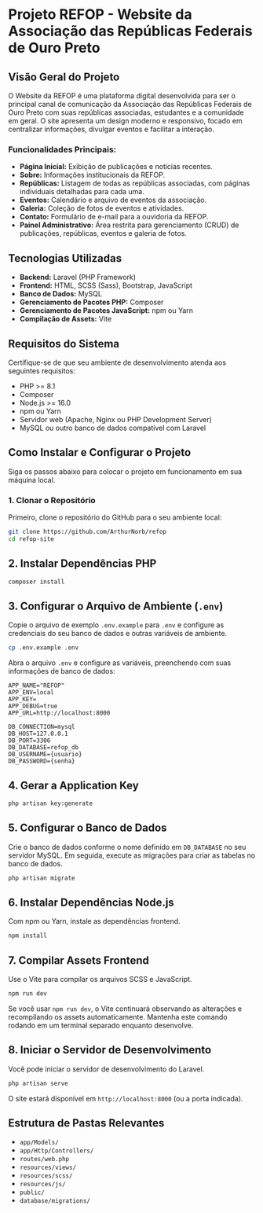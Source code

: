 # Projeto REFOP - Website da Associação das Repúblicas Federais de Ouro Preto

## Visão Geral do Projeto

O Website da REFOP é uma plataforma digital desenvolvida para ser o principal canal de comunicação da Associação das Repúblicas Federais de Ouro Preto com suas repúblicas associadas, estudantes e a comunidade em geral. O site apresenta um design moderno e responsivo, focado em centralizar informações, divulgar eventos e facilitar a interação.

### Funcionalidades Principais:

* **Página Inicial:** Exibição de publicações e notícias recentes.
* **Sobre:** Informações institucionais da REFOP.
* **Repúblicas:** Listagem de todas as repúblicas associadas, com páginas individuais detalhadas para cada uma.
* **Eventos:** Calendário e arquivo de eventos da associação.
* **Galeria:** Coleção de fotos de eventos e atividades.
* **Contato:** Formulário de e-mail para a ouvidoria da REFOP.
* **Painel Administrativo:** Área restrita para gerenciamento (CRUD) de publicações, repúblicas, eventos e galeria de fotos.

## Tecnologias Utilizadas

* **Backend:** Laravel (PHP Framework)
* **Frontend:** HTML, SCSS (Sass), Bootstrap, JavaScript
* **Banco de Dados:** MySQL
* **Gerenciamento de Pacotes PHP:** Composer
* **Gerenciamento de Pacotes JavaScript:** npm ou Yarn
* **Compilação de Assets:** Vite

## Requisitos do Sistema

Certifique-se de que seu ambiente de desenvolvimento atenda aos seguintes requisitos:

* PHP >= 8.1
* Composer
* Node.js >= 16.0
* npm ou Yarn
* Servidor web (Apache, Nginx ou PHP Development Server)
* MySQL ou outro banco de dados compatível com Laravel

## Como Instalar e Configurar o Projeto

Siga os passos abaixo para colocar o projeto em funcionamento em sua máquina local.

### 1. Clonar o Repositório

Primeiro, clone o repositório do GitHub para o seu ambiente local:

```bash
git clone https://github.com/ArthurNorb/refop
cd refop-site
```

## 2. Instalar Dependências PHP

```bash
composer install
```

## 3. Configurar o Arquivo de Ambiente (`.env`)

Copie o arquivo de exemplo `.env.example` para `.env` e configure as credenciais do seu banco de dados e outras variáveis de ambiente.

```bash
cp .env.example .env
```

Abra o arquivo `.env` e configure as variáveis, preenchendo com suas informações de banco de dados:

```
APP_NAME="REFOP"
APP_ENV=local
APP_KEY=
APP_DEBUG=true
APP_URL=http://localhost:8000

DB_CONNECTION=mysql
DB_HOST=127.0.0.1
DB_PORT=3306
DB_DATABASE=refop_db
DB_USERNAME={usuario}
DB_PASSWORD={senha}
```

## 4. Gerar a Application Key

```bash
php artisan key:generate
```

## 5. Configurar o Banco de Dados

Crie o banco de dados conforme o nome definido em `DB_DATABASE` no seu servidor MySQL. Em seguida, execute as migrações para criar as tabelas no banco de dados.

```bash
php artisan migrate
```

## 6. Instalar Dependências Node.js

Com npm ou Yarn, instale as dependências frontend.

```bash
npm install
```

## 7. Compilar Assets Frontend

Use o Vite para compilar os arquivos SCSS e JavaScript.

```bash
npm run dev
```

Se você usar `npm run dev`, o Vite continuará observando as alterações e recompilando os assets automaticamente. Mantenha este comando rodando em um terminal separado enquanto desenvolve.

## 8. Iniciar o Servidor de Desenvolvimento

Você pode iniciar o servidor de desenvolvimento do Laravel.

```bash
php artisan serve
```

O site estará disponível em `http://localhost:8000` (ou a porta indicada).

## Estrutura de Pastas Relevantes

* `app/Models/`
* `app/Http/Controllers/`
* `routes/web.php`
* `resources/views/`
* `resources/scss/`
* `resources/js/`
* `public/`
* `database/migrations/`
